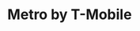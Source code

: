 ---
title: "Metro by T-Mobile"
url: /cleveland-heights/metro-by-t-mobile-noble-road/
shop: mobile phone
---